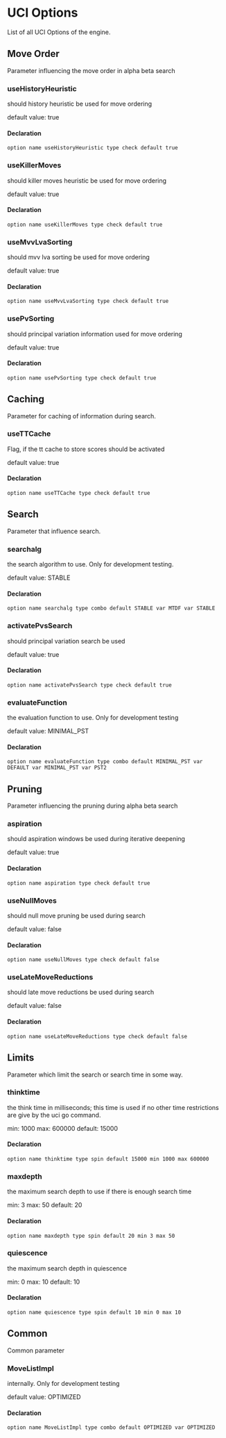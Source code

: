 # UCI Options
List of all UCI Options of the engine.
## Move Order
Parameter influencing the move order in alpha beta search
### useHistoryHeuristic
should history heuristic be used for move ordering

default value: true

#### Declaration
    option name useHistoryHeuristic type check default true
### useKillerMoves
should killer moves heuristic be used for move ordering

default value: true

#### Declaration
    option name useKillerMoves type check default true
### useMvvLvaSorting
should mvv lva sorting be used for move ordering

default value: true

#### Declaration
    option name useMvvLvaSorting type check default true
### usePvSorting
should principal variation information used for move ordering

default value: true

#### Declaration
    option name usePvSorting type check default true
## Caching
Parameter for caching of information during search.
### useTTCache
Flag, if the tt cache to store scores should be activated

default value: true

#### Declaration
    option name useTTCache type check default true
## Search
Parameter that influence search.
### searchalg
the search algorithm to use. Only for development testing.

default value: STABLE

#### Declaration
    option name searchalg type combo default STABLE var MTDF var STABLE
### activatePvsSearch
should principal variation search be used

default value: true

#### Declaration
    option name activatePvsSearch type check default true
### evaluateFunction
the evaluation function to use. Only for development testing

default value: MINIMAL_PST

#### Declaration
    option name evaluateFunction type combo default MINIMAL_PST var DEFAULT var MINIMAL_PST var PST2
## Pruning
Parameter influencing the pruning during alpha beta search
### aspiration
should aspiration windows be used during iterative deepening

default value: true

#### Declaration
    option name aspiration type check default true
### useNullMoves
should null move pruning be used during search

default value: false

#### Declaration
    option name useNullMoves type check default false
### useLateMoveReductions
should late move reductions be used during search

default value: false

#### Declaration
    option name useLateMoveReductions type check default false
## Limits
Parameter which limit the search or search time in some way.
### thinktime
the think time in milliseconds; this time is used if no other time restrictions are give by the uci go command.

min: 1000
max: 600000
default: 15000

#### Declaration
    option name thinktime type spin default 15000 min 1000 max 600000
### maxdepth
the maximum search depth to use if there is enough search time

min: 3
max: 50
default: 20

#### Declaration
    option name maxdepth type spin default 20 min 3 max 50
### quiescence
the maximum search depth in quiescence

min: 0
max: 10
default: 10

#### Declaration
    option name quiescence type spin default 10 min 0 max 10
## Common
Common parameter
### MoveListImpl
internally. Only for development testing

default value: OPTIMIZED

#### Declaration
    option name MoveListImpl type combo default OPTIMIZED var OPTIMIZED
